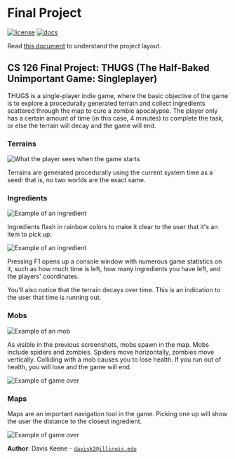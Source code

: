 # Final Project

[![license](https://img.shields.io/badge/license-MIT-green)](LICENSE)
[![docs](https://img.shields.io/badge/docs-yes-brightgreen)](docs/README.md)

Read [this document](https://cliutils.gitlab.io/modern-cmake/chapters/basics/structure.html) to understand the project
layout.

CS 126 Final Project: THUGS (The Half-Baked Unimportant Game: Singleplayer)
-
THUGS is a single-player indie game, where the basic objective of the game is to explore a procedurally generated terrain and collect
ingredients scattered through the map to cure a zombie apocalypse. The player only has a certain amount of time (in this case, 4 minutes)
to complete the task, or else the terrain will decay and the game will end.

### Terrains
![What the player sees when the game starts](resources/readme-1.png)

Terrains are generated procedurally using the current system time as a seed: that is, no two worlds are the exact same.


### Ingredients
![Example of an ingredient](resources/readme-2.png)

Ingredients flash in rainbow colors to make it clear to the user that it's an item to pick up.

![Example of an ingredient](resources/readme-3.png)

Pressing F1 opens up a console window with numerous game statistics on it, such as how much time is left, how many ingredients you have left, and
the players' coordinates.

You'll also notice that the terrain decays over time. This is an indication to the user that time is running out.

### Mobs
![Example of an mob](resources/readme-4.png)

As visible in the previous screenshots, mobs spawn in the map. Mobs include spiders and zombies. Spiders move horizontally, zombies move vertically.
Colliding with a mob causes you to lose health. If you run out of health, you will lose and the game will end.

![Example of game over](resources/readme-5.png)

### Maps
Maps are an important navigation tool in the game. Picking one up will show the user the distance to the closest ingredient.

![Example of game over](resources/readme-7.png)

**Author**: Davis Keene - [`davisk2@illinois.edu`](mailto:davisk2@illinois.edu)
